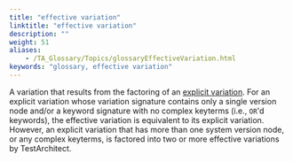 ```yaml
--- 
title: "effective variation"
linktitle: "effective variation"
description: ""
weight: 51
aliases: 
    - /TA_Glossary/Topics/glossaryEffectiveVariation.html
keywords: "glossary, effective variation"
---
```


A variation that results from the factoring of an [explicit variation](/user-guide/support/glossary-of-terms/explicit-variation). For an explicit variation whose variation signature contains only a single version node and/or a keyword signature with no complex keyterms \(i.e., `OR`'d keywords\), the effective variation is equivalent to its explicit variation. However, an explicit variation that has more than one system version node, or any complex keyterms, is factored into two or more effective variations by TestArchitect.

